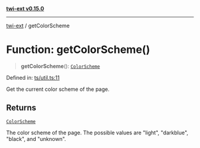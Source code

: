 [**twi-ext v0.15.0**](../README.md)

***

[twi-ext](../README.md) / getColorScheme

# Function: getColorScheme()

> **getColorScheme**(): [`ColorScheme`](../type-aliases/ColorScheme.md)

Defined in: [ts/util.ts:11](https://github.com/Robot-Inventor/twi-ext/blob/7628f034c80ad423e858393d32ec5e16e5e017f8/src/ts/util.ts#L11)

Get the current color scheme of the page.

## Returns

[`ColorScheme`](../type-aliases/ColorScheme.md)

The color scheme of the page. The possible values are "light", "darkblue", "black", and "unknown".
